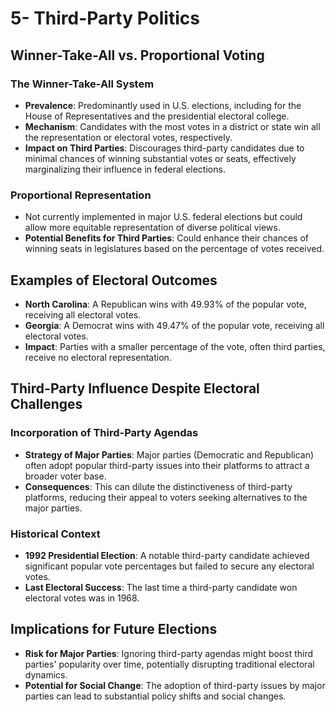 # 5- Third-Party Politics 

## Winner-Take-All vs. Proportional Voting

### The Winner-Take-All System
- **Prevalence**: Predominantly used in U.S. elections, including for the House of Representatives and the presidential electoral college.
- **Mechanism**: Candidates with the most votes in a district or state win all the representation or electoral votes, respectively.
- **Impact on Third Parties**: Discourages third-party candidates due to minimal chances of winning substantial votes or seats, effectively marginalizing their influence in federal elections.

### Proportional Representation
- Not currently implemented in major U.S. federal elections but could allow more equitable representation of diverse political views.
- **Potential Benefits for Third Parties**: Could enhance their chances of winning seats in legislatures based on the percentage of votes received.

## Examples of Electoral Outcomes
- **North Carolina**: A Republican wins with 49.93% of the popular vote, receiving all electoral votes.
- **Georgia**: A Democrat wins with 49.47% of the popular vote, receiving all electoral votes.
- **Impact**: Parties with a smaller percentage of the vote, often third parties, receive no electoral representation.

## Third-Party Influence Despite Electoral Challenges

### Incorporation of Third-Party Agendas
- **Strategy of Major Parties**: Major parties (Democratic and Republican) often adopt popular third-party issues into their platforms to attract a broader voter base.
- **Consequences**: This can dilute the distinctiveness of third-party platforms, reducing their appeal to voters seeking alternatives to the major parties.

### Historical Context
- **1992 Presidential Election**: A notable third-party candidate achieved significant popular vote percentages but failed to secure any electoral votes.
- **Last Electoral Success**: The last time a third-party candidate won electoral votes was in 1968.

## Implications for Future Elections
- **Risk for Major Parties**: Ignoring third-party agendas might boost third parties' popularity over time, potentially disrupting traditional electoral dynamics.
- **Potential for Social Change**: The adoption of third-party issues by major parties can lead to substantial policy shifts and social changes.